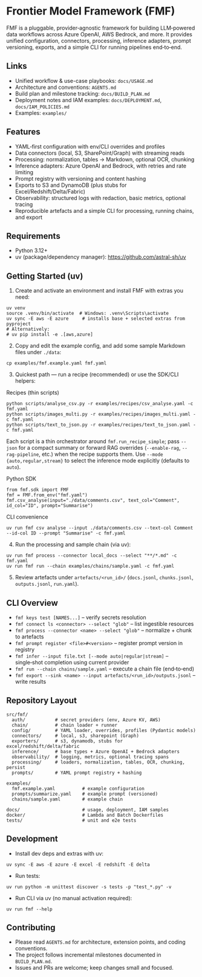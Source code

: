 Frontier Model Framework (FMF)
==============================

FMF is a pluggable, provider‑agnostic framework for building LLM‑powered data workflows across Azure OpenAI, AWS Bedrock, and more. It provides unified configuration, connectors, processing, inference adapters, prompt versioning, exports, and a simple CLI for running pipelines end‑to‑end.

Links
-----

- Unified workflow & use-case playbooks: `docs/USAGE.md`
- Architecture and conventions: `AGENTS.md`
- Build plan and milestone tracking: `docs/BUILD_PLAN.md`
- Deployment notes and IAM examples: `docs/DEPLOYMENT.md`, `docs/IAM_POLICIES.md`
- Examples: `examples/`

Features
--------

- YAML‑first configuration with env/CLI overrides and profiles
- Data connectors (local, S3, SharePoint/Graph) with streaming reads
- Processing: normalization, tables → Markdown, optional OCR, chunking
- Inference adapters: Azure OpenAI and Bedrock, with retries and rate limiting
- Prompt registry with versioning and content hashing
- Exports to S3 and DynamoDB (plus stubs for Excel/Redshift/Delta/Fabric)
- Observability: structured logs with redaction, basic metrics, optional tracing
- Reproducible artefacts and a simple CLI for processing, running chains, and export

Requirements
------------

- Python 3.12+
- uv (package/dependency manager): https://github.com/astral-sh/uv

Getting Started (uv)
--------------------

1) Create and activate an environment and install FMF with extras you need:

```
uv venv
source .venv/bin/activate  # Windows: .venv\Scripts\activate
uv sync -E aws -E azure     # installs base + selected extras from pyproject
# Alternatively:
# uv pip install -e .[aws,azure]
```

2) Copy and edit the example config, and add some sample Markdown files under `./data`:

```
cp examples/fmf.example.yaml fmf.yaml
```

3) Quickest path — run a recipe (recommended) or use the SDK/CLI helpers:

Recipes (thin scripts)
```
python scripts/analyse_csv.py -r examples/recipes/csv_analyse.yaml -c fmf.yaml
python scripts/images_multi.py -r examples/recipes/images_multi.yaml -c fmf.yaml
python scripts/text_to_json.py -r examples/recipes/text_to_json.yaml -c fmf.yaml
```
Each script is a thin orchestrator around `fmf.run_recipe_simple`; pass `--json` for a compact summary or
forward RAG overrides (`--enable-rag`, `--rag-pipeline`, etc.) when the recipe supports them. Use
`--mode {auto,regular,stream}` to select the inference mode explicitly (defaults to `auto`).

Python SDK
```
from fmf.sdk import FMF
fmf = FMF.from_env("fmf.yaml")
fmf.csv_analyse(input="./data/comments.csv", text_col="Comment", id_col="ID", prompt="Summarise")
```

CLI convenience
```
uv run fmf csv analyse --input ./data/comments.csv --text-col Comment --id-col ID --prompt "Summarise" -c fmf.yaml
```

4) Run the processing and sample chain (via uv):

```
uv run fmf process --connector local_docs --select "**/*.md" -c fmf.yaml
uv run fmf run --chain examples/chains/sample.yaml -c fmf.yaml
```

5) Review artefacts under `artefacts/<run_id>/` (`docs.jsonl`, `chunks.jsonl`, `outputs.jsonl`, `run.yaml`).

CLI Overview
------------

- `fmf keys test [NAMES...]` – verify secrets resolution
- `fmf connect ls <connector> --select "glob"` – list ingestible resources
- `fmf process --connector <name> --select "glob"` – normalize + chunk to artefacts
- `fmf prompt register <file>#<version>` – register prompt version in registry
- `fmf infer --input file.txt [--mode auto|regular|stream]` – single‑shot completion using current provider
- `fmf run --chain chains/sample.yaml` – execute a chain file (end‑to‑end)
- `fmf export --sink <name> --input artefacts/<run_id>/outputs.jsonl` – write results

Repository Layout
-----------------

```
src/fmf/
  auth/           # secret providers (env, Azure KV, AWS)
  chain/          # chain loader + runner
  config/         # YAML loader, overrides, profiles (Pydantic models)
  connectors/     # local, s3, sharepoint (Graph)
  exporters/      # s3, dynamodb, stubs for excel/redshift/delta/fabric
  inference/      # base types + Azure OpenAI + Bedrock adapters
  observability/  # logging, metrics, optional tracing spans
  processing/     # loaders, normalization, tables, OCR, chunking, persist
  prompts/        # YAML prompt registry + hashing

examples/
  fmf.example.yaml          # example configuration
  prompts/summarize.yaml    # example prompt (versioned)
  chains/sample.yaml        # example chain

docs/                       # usage, deployment, IAM samples
docker/                     # Lambda and Batch Dockerfiles
tests/                      # unit and e2e tests
```

Development
-----------

- Install dev deps and extras with uv:

```
uv sync -E aws -E azure -E excel -E redshift -E delta
```

- Run tests:

```
uv run python -m unittest discover -s tests -p "test_*.py" -v
```

- Run CLI via uv (no manual activation required):

```
uv run fmf --help
```

Contributing
------------

- Please read `AGENTS.md` for architecture, extension points, and coding conventions.
- The project follows incremental milestones documented in `BUILD_PLAN.md`.
- Issues and PRs are welcome; keep changes small and focused.
